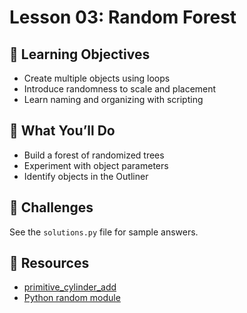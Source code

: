 # Lesson 03: Random Forest

## 🧠 Learning Objectives
- Create multiple objects using loops
- Introduce randomness to scale and placement
- Learn naming and organizing with scripting

## 🚀 What You’ll Do
- Build a forest of randomized trees
- Experiment with object parameters
- Identify objects in the Outliner

## 🌟 Challenges
See the `solutions.py` file for sample answers.

## 🔗 Resources
- [primitive_cylinder_add](https://docs.blender.org/api/current/bpy.ops.mesh.html#bpy.ops.mesh.primitive_cylinder_add)
- [Python random module](https://docs.python.org/3/library/random.html)

